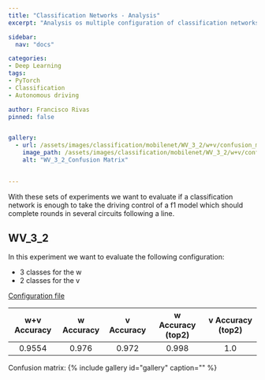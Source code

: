 ```yaml
---
title: "Classification Networks - Analysis"
excerpt: "Analysis os multiple configuration of classification networks."

sidebar:
  nav: "docs"

categories:
- Deep Learning
tags:
- PyTorch
- Classification
- Autonomous driving

author: Francisco Rivas
pinned: false


gallery:
  - url: /assets/images/classification/mobilenet/WV_3_2/w+v/confusion_matrix.png
    image_path: /assets/images/classification/mobilenet/WV_3_2/w+v/confusion_matrix.png
    alt: "WV_3_2_Confusion Matrix"
    

---
```



With these sets of experiments we want to evaluate if a classification network is enough to take the driving control of a f1 model which should complete rounds in several circuits following a line. 

## WV_3_2
In this experiment we want to evaluate the following configuration:
* 3 classes for the w
* 2 classes for the v

[Configuration file](https://github.com/RoboticsLabURJC/2017-phd-francisco-rivas/blob/master/deep_learning/python/networks/net_config/WV_3_2_CLASSES.yml)


| w+v Accuracy | w Accuracy | v Accuracy | w Accuracy (top2) | v Accuracy (top2) |
|:-------:|:--------:|:--------:|:--------:|:--------:|
| 0.9554| 0.976  | 0.972   | 0.998 | 1.0 |

Confusion matrix:
{% include gallery id="gallery" caption="" %}



